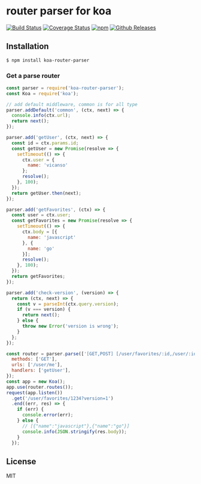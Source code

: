 # router parser for koa

[![Build Status](https://travis-ci.org/vicanso/koa-router-parser.svg?style=flat-square)](https://travis-ci.org/vicanso/koa-router-parser)
[![Coverage Status](https://img.shields.io/coveralls/vicanso/koa-router-parser/master.svg?style=flat)](https://coveralls.io/r/vicanso/koa-router-parser?branch=master)
[![npm](http://img.shields.io/npm/v/koa-router-parser.svg?style=flat-square)](https://www.npmjs.org/package/koa-router-parser)
[![Github Releases](https://img.shields.io/npm/dm/koa-router-parser.svg?style=flat-square)](https://github.com/vicanso/koa-router-parser)

## Installation

```bash
$ npm install koa-router-parser
```

### Get a parse router

```js
const parser = require('koa-router-parser');
const Koa = require('koa');

// add default middleware, common is for all type
parser.addDefault('common', (ctx, next) => {
  console.info(ctx.url);
  return next();
});

parser.add('getUser', (ctx, next) => {
  const id = ctx.params.id;
  const getUser = new Promise(resolve => {
    setTimeout(() => {
      ctx.user = {
        name: 'vicanso'
      };
      resolve();
    }, 100);
  });
  return getUser.then(next);
});

parser.add('getFavorites', (ctx) => {
  const user = ctx.user;
  const getFavorites = new Promise(resolve => {
    setTimeout(() => {
      ctx.body = [{
        name: 'javascript'
      }, {
        name: 'go'
      }];
      resolve();
    }, 100);
  });
  return getFavorites;
});

parser.add('check-version', (version) => {
  return (ctx, next) => {
    const v = parseInt(ctx.query.version);
    if (v === version) {
      return next();
    } else {
      throw new Error('version is wrong');
    }
  };
});

const router = parser.parse(['[GET,POST] [/user/favorites/:id,/user/:id] [check-version(1) & getUser&getFavorites]', {
  methods: ['GET'],
  urls: ['/user/me'],
  handlers: ['getUser'],
});
const app = new Koa();
app.use(router.routes());
request(app.listen())
  .get('/user/favorites/1234?version=1')
  .end((err, res) => {
    if (err) {
      console.error(err);
    } else {
      // [{"name":"javascript"},{"name":"go"}]
      console.info(JSON.stringify(res.body));
    }
  });

```

## License

MIT